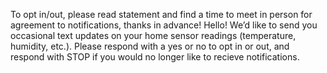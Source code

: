 To opt in/out, please read statement and find a time to meet in person for agreement to notifications, thanks in advance! Hello! We’d like to send you occasional text updates on your home sensor readings (temperature, humidity, etc.). Please respond with a yes or no to opt in or out, and respond with STOP if you would no longer like to recieve notifications.
